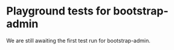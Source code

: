 # Playground tests for bootstrap-admin
We are still awaiting the first test run for bootstrap-admin.
